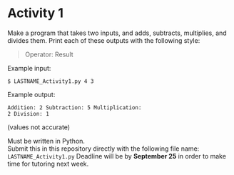 # Activity 1
Make a program that takes two inputs, and adds, subtracts, multiplies, and divides them.
Print each of these outputs with the following style:

> Operator: Result

Example input:
    <pre><code>$ LASTNAME_Activity1.py 4 3
    </code></pre>
    
Example output:
    <pre><code>Addition: 2
        Subtraction: 5
        Multiplication: 2
        Division: 1
    </code></pre>
(values not accurate)

Must be written in Python. <br>
Submit this in this repository directly with the following file name: `LASTNAME_Activity1.py` 
Deadline will be by **September 25** in order to make time for tutoring next week.
